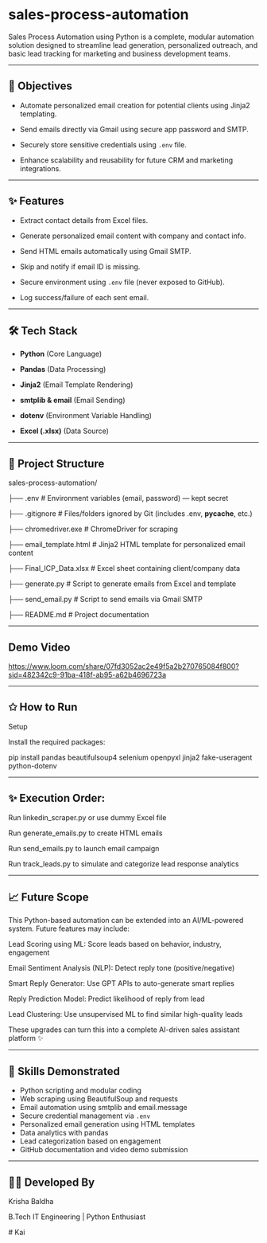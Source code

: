 # sales-process-automation

Sales Process Automation using Python is a complete, modular automation solution designed to streamline lead generation, personalized outreach, and basic lead tracking for marketing and business development teams.


--------------------------------------------------------------------------------------------------------------------------------------------------------------------------------------------
🚀 Objectives
---------------------------------------------------------------------------------------------------------------------------------------------------------------------------------------------

- Automate personalized email creation for potential clients using Jinja2 templating.
 
- Send emails directly via Gmail using secure app password and SMTP.
  
- Securely store sensitive credentials using `.env` file.
  
- Enhance scalability and reusability for future CRM and marketing integrations.


---------------------------------------------------------------------------------------------------------------------------------------------------------------------------------------------


✨ Features
---------------------------------------------------------------------------------------------------------------------------------------------------------------------------------------------
-  Extract contact details from Excel files.
 
-  Generate personalized email content with company and contact info.
  
-  Send HTML emails automatically using Gmail SMTP.
  
-  Skip and notify if email ID is missing.
  
-  Secure environment using `.env` file (never exposed to GitHub).
  
-  Log success/failure of each sent email.



---------------------------------------------------------------------------------------------------------------------------------------------------------------------------------------------
🛠️ Tech Stack
---------------------------------------------------------------------------------------------------------------------------------------------------------------------------------------------
- **Python** (Core Language)
  
- **Pandas** (Data Processing)
  
- **Jinja2** (Email Template Rendering)
  
- **smtplib & email** (Email Sending)
 
- **dotenv** (Environment Variable Handling)
  
- **Excel (.xlsx)** (Data Source)


---------------------------------------------------------------------------------------------------------------------------------------------------------------------------------------------
📁 Project Structure
---------------------------------------------------------------------------------------------------------------------------------------------------------------------------------------------


sales-process-automation/

├── .env                        # Environment variables (email, password) — kept secret

├── .gitignore                  # Files/folders ignored by Git (includes .env, __pycache__, etc.)

├── chromedriver.exe            #  ChromeDriver for scraping 

├── email_template.html         # Jinja2 HTML template for personalized email content

├── Final_ICP_Data.xlsx         # Excel sheet containing client/company data

├── generate.py                 # Script to generate emails from Excel and template

├── send_email.py               # Script to send emails via Gmail SMTP

├── README.md                   # Project documentation 

---------------------------------------------------------------------------------------------------------------------------------------------------------------------------------------------


Demo Video
---------------------------------------------------------------------------------------------------------------------------------------------------------------------------------------------

https://www.loom.com/share/07fd3052ac2e49f5a2b270765084f800?sid=482342c9-91ba-418f-ab95-a62b4696723a



---------------------------------------------------------------------------------------------------------------------------------------------------------------------------------------------








✩ How to Run
------------------------------------------------------------------------------------------------------------------------------------------------------------------------------------------------------------------
Setup

Install the required packages:

pip install pandas beautifulsoup4 selenium openpyxl jinja2 fake-useragent python-dotenv


-----------------------------------------------------------------------------------------------------------------------------------------------------------------------------------------------------------------
✨ Execution Order:
-------------------------------------------------------------------------------------------------------------------------------------------------------------------------------------------------------------------
Run linkedin_scraper.py or use dummy Excel file

Run generate_emails.py to create HTML emails

Run send_emails.py to launch email campaign

Run track_leads.py to simulate and categorize lead response analytics





------------------------------------------------------------------------------------------------------------------------------------------------------------------------------------------------------------------------

📈 Future Scope 
--------------------------------------------------------------------------------------------------------------------------------------------------------------------------------------------------------------------
This Python-based automation can be extended into an AI/ML-powered system. Future features may include:

Lead Scoring using ML: Score leads based on behavior, industry, engagement

Email Sentiment Analysis (NLP): Detect reply tone (positive/negative)

Smart Reply Generator: Use GPT APIs to auto-generate smart replies

Reply Prediction Model: Predict likelihood of reply from lead

Lead Clustering: Use unsupervised ML to find similar high-quality leads

These upgrades can turn this into a complete AI-driven sales assistant platform ✨



-----------------------------------------------------------------------------------------------------------------------------------------------------------------------------------------------------------------
🧠 Skills Demonstrated
-----------------------------------------------------------------------------------------------------------------------------------------------------------------------------------------------------------------
- Python scripting and modular coding  
- Web scraping using BeautifulSoup and requests  
- Email automation using smtplib and email.message  
- Secure credential management via `.env`  
- Personalized email generation using HTML templates  
- Data analytics with pandas  
- Lead categorization based on engagement  
- GitHub documentation and video demo submission




 


-------------------------------------------------------------------------------------------------------------------------------------------------------------------------------------------------------------------------

👩‍💻 Developed By
---------------------------------------------------------------------------------------------------------------------------------------------------------------------------------------------------------------------------
Krisha Baldha

B.Tech IT Engineering |  Python Enthusiast

















#   K a i  
 